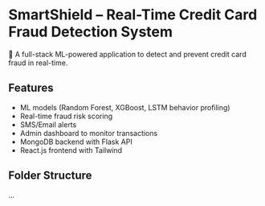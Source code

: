 # SmartShield – Real-Time Credit Card Fraud Detection System

🚀 A full-stack ML-powered application to detect and prevent credit card fraud in real-time.

## Features
- ML models (Random Forest, XGBoost, LSTM behavior profiling)
- Real-time fraud risk scoring
- SMS/Email alerts
- Admin dashboard to monitor transactions
- MongoDB backend with Flask API
- React.js frontend with Tailwind

## Folder Structure
...
